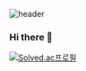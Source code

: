 ![header](https://capsule-render.vercel.app/api?type=waving&color=0:BBFBD7,100:D2D1FF&height=300&section=header&text=Hello&fontSize=90&animation=fadeIn&fontAlignY=38&desc=hi&descAlignY=51&descAlign=62)

### Hi there 👋

[![Solved.ac프로필](http://mazassumnida.wtf/api/v2/generate_badge?boj=kimcomcom)](https://solved.ac/kimcomcom)  
